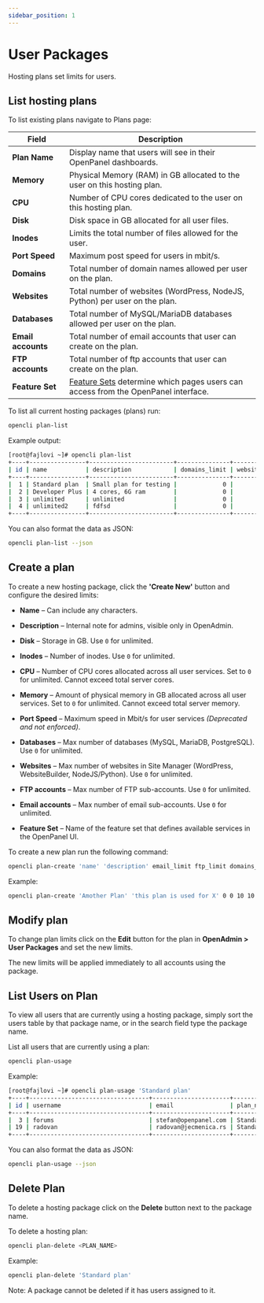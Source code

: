 ```yaml
---
sidebar_position: 1
---
```


# User Packages

Hosting plans set limits for users. 

## List hosting plans

<Tabs>
  <TabItem value="openadmin-plan-list" label="With OpenAdmin" default>


To list existing plans navigate to Plans page:

| Field              | Description                                                               |
| ------------------ | ------------------------------------------------------------------------- |
| **Plan Name**      | Display name that users will see in their OpenPanel dashboards.            |
| **Memory**            | Physical Memory (RAM) in GB allocated to the user on this hosting plan.     |
| **CPU**            | Number of CPU cores dedicated to the user on this hosting plan.             |
| **Disk**     | Disk space in GB allocated for all user files.           |
| **Inodes**   | Limits the total number of files allowed for the user.   |
| **Port Speed**            | Maximum post speed for users in mbit/s.     |
| **Domains**  | Total number of domain names allowed per user on the plan.                  |
| **Websites** | Total number of websites (WordPress, NodeJS, Python) per user on the plan.   |
| **Databases** | Total number of MySQL/MariaDB databases allowed per user on the plan.              |
| **Email accounts** | Total number of email accounts that user can create on the plan.              |
| **FTP accounts** | Total number of ftp accounts that user can create on the plan.             |
| **Feature Set** | [Feature Sets](/docs/admin/settings/openpanel/#enable-features) determine which pages users can access from the OpenPanel interface.               |



  </TabItem>
  <TabItem value="CLI-plan-list" label="With OpenCLI">

To list all current hosting packages (plans) run:

```bash
opencli plan-list
```

Example output:
```bash
[root@fajlovi ~]# opencli plan-list
+----+----------------+------------------------+---------------+----------------+-------------+-----------+------------+--------------+----------+------+------+-----------+-------------+
| id | name           | description            | domains_limit | websites_limit | email_limit | ftp_limit | disk_limit | inodes_limit | db_limit | cpu  | ram  | bandwidth | feature_set |
+----+----------------+------------------------+---------------+----------------+-------------+-----------+------------+--------------+----------+------+------+-----------+-------------+
|  1 | Standard plan  | Small plan for testing |             0 |             10 |           0 |         0 | 5 GB       |      1000000 |        0 | 2    | 2g   |        10 | default     |
|  2 | Developer Plus | 4 cores, 6G ram        |             0 |             10 |           0 |         0 | 10 GB      |      1000000 |        0 | 2    | 3g   |       100 | proba       |
|  3 | unlimited      | unlimited              |             0 |              0 |           0 |         0 | 100 GB     |       250000 |        0 | 2    | 3g   |         0 | default     |
|  4 | unlimited2     | fdfsd                  |             0 |              0 |           0 |         0 | 0 GB       |            0 |        0 | 0    | 0g   |         0 | proba       |
+----+----------------+------------------------+---------------+----------------+-------------+-----------+------------+--------------+----------+------+------+-----------+-------------+

```

You can also format the data as JSON:

```bash
opencli plan-list --json
```

  </TabItem>
</Tabs>

## Create a plan

<Tabs>
  <TabItem value="openadmin-plan-new" label="With OpenAdmin" default>

To create a new hosting package, click the **'Create New'** button and configure the desired limits:

* **Name** – Can include any characters.
* **Description** – Internal note for admins, visible only in OpenAdmin.
* **Disk** – Storage in GB. Use `0` for unlimited.
* **Inodes** – Number of inodes. Use `0` for unlimited.
* **CPU** – Number of CPU cores allocated across all user services. Set to `0` for unlimited. Cannot exceed total server cores.
* **Memory** – Amount of physical memory in GB allocated across all user services. Set to `0` for unlimited. Cannot exceed total server memory.
* **Port Speed** – Maximum speed in Mbit/s for user services *(Deprecated and not enforced)*.
* **Databases** – Max number of databases (MySQL, MariaDB, PostgreSQL). Use `0` for unlimited.
* **Websites** – Max number of websites in Site Manager (WordPress, WebsiteBuilder, NodeJS/Python). Use `0` for unlimited.
* **FTP accounts** – Max number of FTP sub-accounts. Use `0` for unlimited.
* **Email accounts** – Max number of email sub-accounts. Use `0` for unlimited.
* **Feature Set** – Name of the feature set that defines available services in the OpenPanel UI.


  </TabItem>
  <TabItem value="CLI-plan-new" label="With OpenCLI">
    
To create a new plan run the following command:

```bash
opencli plan-create 'name' 'description' email_limit ftp_limit domains_limit websites_limit disk_limit inodes_limit db_limit cpu ram bandwidth feature_set
```

Example:
```bash
opencli plan-create 'Amother Plan' 'this plan is used for X' 0 0 10 10 50 1000000 25 2 4 100 'default'
```

  </TabItem>
</Tabs>


## Modify plan

To change plan limits click on the **Edit** button for the plan in **OpenAdmin > User Packages** and set the new limits.

The new limits will be applied immediately to all accounts using the package.

## List Users on Plan

<Tabs>
  <TabItem value="openadmin-plan-usage" label="With OpenAdmin" default>

To view all users that are currently using a hosting package, simply sort the users table by that package name, or in the search field type the package name.

  </TabItem>
  <TabItem value="CLI-plan-usage" label="With OpenCLI">
    
List all users that are currently using a plan:

```bash
opencli plan-usage
```

Example:
```bash
[root@fajlovi ~]# opencli plan-usage 'Standard plan'
+----+----------------------------------+----------------------+---------------+---------------------+
| id | username                         | email                | plan_name     | registered_date     |
+----+----------------------------------+----------------------+---------------+---------------------+
|  3 | forums                           | stefan@openpanel.com | Standard plan | 2025-05-08 19:25:47 |
| 19 | radovan                          | radovan@jecmenica.rs | Standard plan | 2025-05-29 07:47:15 |
+----+----------------------------------+----------------------+---------------+---------------------+
```

You can also format the data as JSON:

```bash
opencli plan-usage --json
```
  </TabItem>
</Tabs>

## Delete Plan

<Tabs>
  <TabItem value="openadmin-plan-delete" label="With OpenAdmin" default>
    
To delete a hosting package click on the **Delete** button next to the package name.

  </TabItem>
  <TabItem value="CLI-plan-delete" label="With OpenCLI">

To delete a hosting plan: 

```bash
opencli plan-delete <PLAN_NAME> 
```

Example:
```bash
opencli plan-delete 'Standard plan'
```
  </TabItem>
</Tabs>

Note: A package cannot be deleted if it has users assigned to it.
